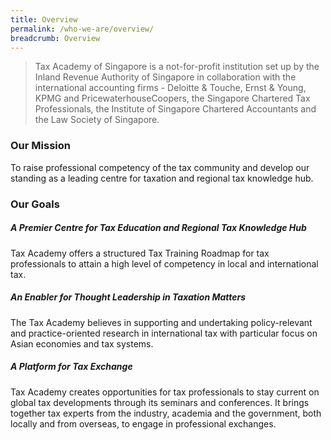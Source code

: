 ```yaml
---
title: Overview
permalink: /who-we-are/overview/
breadcrumb: Overview
---
```

> Tax Academy of Singapore is a not-for-profit institution set up by the Inland Revenue Authority of Singapore in collaboration with the international accounting firms - Deloitte & Touche, Ernst & Young, KPMG and PricewaterhouseCoopers, the Singapore Chartered Tax Professionals, the Institute of Singapore Chartered Accountants and the Law Society of Singapore.


### **Our Mission**

To raise professional competency of the tax community and develop our standing as a leading centre for taxation and regional tax knowledge hub.

### **Our Goals**

##### **A Premier Centre for Tax Education and Regional Tax Knowledge Hub**

Tax Academy offers a structured Tax Training Roadmap for tax professionals to attain a high level of competency in local and international tax.

##### **An Enabler for Thought Leadership in Taxation Matters**

The Tax Academy believes in supporting and undertaking policy-relevant and practice-oriented research in international tax with particular focus on Asian economies and tax systems.

##### **A Platform for Tax Exchange**

Tax Academy creates opportunities for tax professionals to stay current on global tax developments through its seminars and conferences. It brings together tax experts from the industry, academia and the government, both locally and from overseas, to engage in professional exchanges.